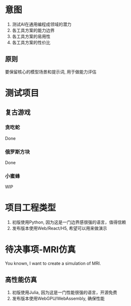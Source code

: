 # 意图

1. 测试AI在通用编程成领域的潜力
2. 各工具方案的能力边界
3. 各工具方案的易用性
4. 各工具方案的性价比

## 原则

要保留核心的模型场景和提示词, 用于做能力评估

# 测试项目

## 复古游戏

### 贪吃蛇

Done

### 俄罗斯方块

Done

### 小蜜蜂

WIP

# 项目工程类型

1. 初版使用Python, 因为这是一门边界感很强的语言，值得信赖
2. 发布版本使用Web/React/H5, 希望可以用来做演示

# 待决事项-MRI仿真

You known, I want to create a simulation of MRI.

## 高性能仿真

1. 初版使用Julia, 因为这是一门性能很强的语言，开源免费
2. 发布版本使用WebGPU/WebAssembly, 确保性能
